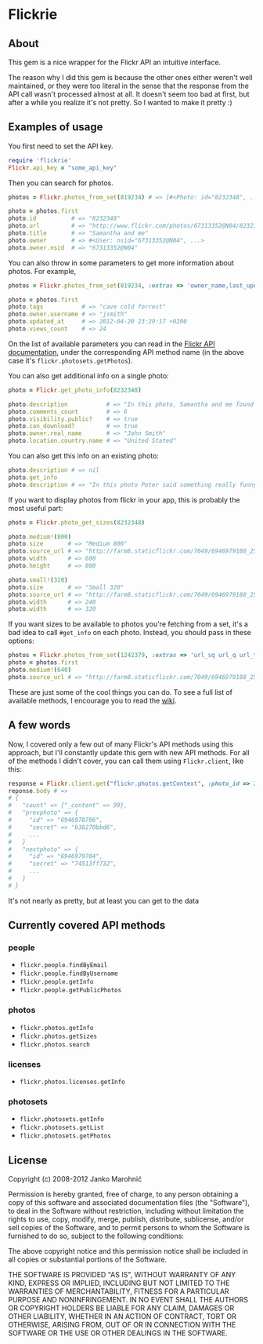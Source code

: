 # Flickrie

## About

This gem is a nice wrapper for the Flickr API an intuitive interface.

The reason why I did this gem is because the other ones either weren't
well maintained, or they were too literal in the sense that the response from
the API call wasn't processed almost at all. It doesn't seem too bad
at first, but after a while you realize it's not pretty. So I wanted to
make it pretty :)

## Examples of usage

You first need to set the API key.

```ruby
require 'flickrie'
Flickr.api_key = "some_api_key"
```

Then you can search for photos.

```ruby
photos = Flickr.photos_from_set(819234) # => [#<Photo: id="8232348", ...>, #<Photo: id="8194318", ...>, ...]

photo = photos.first
photo.id          # => "8232348"
photo.url         # => "http://www.flickr.com/photos/67313352@N04/8232348"
photo.title       # => "Samantha and me"
photo.owner       # => #<User: nsid="67313352@N04", ...>
photo.owner.nsid  # => "67313352@N04"
```

You can also throw in some parameters to get more information about photos.  For example,

```ruby
photos = Flickr.photos_from_set(819234, :extras => 'owner_name,last_update,tags,views')

photo = photos.first
photo.tags           # => "cave cold forrest"
photo.owner.username # => "jsmith"
photo.updated_at     # => 2012-04-20 23:29:17 +0200
photo.views_count    # => 24
```

On the list of available parameters you can read in the [Flickr API documentation](http://www.flickr.com/services/api/), under the corresponding API method name (in the above case it's `flickr.photosets.getPhotos`).

You can also get additional info on a single photo:

```ruby
photo = Flickr.get_photo_info(8232348)

photo.description           # => "In this photo, Samantha and me found a secret tunnel..."
photo.comments_count        # => 6
photo.visibility.public?    # => true
photo.can_download?         # => true
photo.owner.real_name       # => "John Smith"
photo.location.country.name # => "United Stated"
```

You can also get this info on an existing photo:

```ruby
photo.description # => nil
photo.get_info
photo.description # => "In this photo Peter said something really funny..."
```

If you want to display photos from flickr in your app, this is probably the most useful part:

```ruby
photo = Flickr.photo_get_sizes(8232348)

photo.medium!(800)
photo.size       # => "Medium 800"
photo.source_url # => "http://farm8.staticflickr.com/7049/6946979188_25bb44852b_c.jpg"
photo.width      # => 600
photo.height     # => 800

photo.small!(320)
photo.size       # => "Small 320"
photo.source_url # => "http://farm8.staticflickr.com/7049/6946979188_25bb44852b_n.jpg"
photo.width      # => 240
photo.width      # => 320
```

If you want sizes to be available to photos you're fetching from a set, it's a bad idea to call `#get_info` on each photo. Instead, you should pass in these options:

```ruby
photos = Flickr.photos_from_set(1242379, :extras => 'url_sq url_q url_t url_s url_n url_m url_z url_c url_l url_o')
photo = photos.first
photo.medium!(640)
photo.source_url # => "http://farm8.staticflickr.com/7049/6946979188_25bb44852b_z.jpg"
```

These are just some of the cool things you can do. To see a full list of available methods, I encourage you to read the [wiki](https://github.com/janko-m/flickrie/wiki).

## A few words

Now, I covered only a few out of many Flickr's API methods using this approach, but I'll constantly update this gem with new API methods. For all of the methods I didn't cover, you can call them using `Flickr.client`, like this:

```ruby
response = Flickr.client.get("flickr.photos.getContext", :photo_id => 2842732)
reponse.body # =>
# {
#   "count" => {"_content" => 99},
#   "prevphoto" => {
#     "id" => "6946978706",
#     "secret" => "b38270bbd6",
#     ...
#   }
#   "nextphoto" => {
#     "id" => "6946979704",
#     "secret" => "74513ff732",
#     ...
#   }
# }
```

It's not nearly as pretty, but at least you can get to the data

## Currently covered API methods

### people
- `flickr.people.findByEmail`
- `flickr.people.findByUsername`
- `flickr.people.getInfo`
- `flickr.people.getPublicPhotos`

### photos
- `flickr.photos.getInfo`
- `flickr.photos.getSizes`
- `flickr.photos.search`

### licenses
- `flickr.photos.licenses.getInfo`

### photosets
- `flickr.photosets.getInfo`
- `flickr.photosets.getList`
- `flickr.photosets.getPhotos`

## License

Copyright (c) 2008-2012 Janko Marohnić

Permission is hereby granted, free of charge, to any person obtaining
a copy of this software and associated documentation files (the
"Software"), to deal in the Software without restriction, including
without limitation the rights to use, copy, modify, merge, publish,
distribute, sublicense, and/or sell copies of the Software, and to
permit persons to whom the Software is furnished to do so, subject to
the following conditions:

The above copyright notice and this permission notice shall be
included in all copies or substantial portions of the Software.

THE SOFTWARE IS PROVIDED "AS IS", WITHOUT WARRANTY OF ANY KIND,
EXPRESS OR IMPLIED, INCLUDING BUT NOT LIMITED TO THE WARRANTIES OF
MERCHANTABILITY, FITNESS FOR A PARTICULAR PURPOSE AND
NONINFRINGEMENT. IN NO EVENT SHALL THE AUTHORS OR COPYRIGHT HOLDERS BE
LIABLE FOR ANY CLAIM, DAMAGES OR OTHER LIABILITY, WHETHER IN AN ACTION
OF CONTRACT, TORT OR OTHERWISE, ARISING FROM, OUT OF OR IN CONNECTION
WITH THE SOFTWARE OR THE USE OR OTHER DEALINGS IN THE SOFTWARE.
